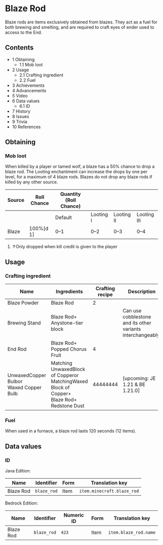 # Blaze Rod
Blaze rods are items exclusively obtained from blazes. They act as a fuel for both brewing and smelting, and are required to craft eyes of ender used to access to the End.

## Contents
- 1 Obtaining
	- 1.1 Mob loot
- 2 Usage
	- 2.1 Crafting ingredient
	- 2.2 Fuel
- 3 Achievements
- 4 Advancements
- 5 Video
- 6 Data values
	- 6.1 ID
- 7 History
- 8 Issues
- 9 Trivia
- 10 References

## Obtaining
### Mob loot
When killed by a player or tamed wolf, a blaze has a 50% chance to drop a blaze rod. The Looting enchantment can increase the drops by one per level, for a maximum of 4 blaze rods. Blazes do not drop any blaze rods if killed by any other source.

| Source | Roll Chance | Quantity (Roll Chance) |           |            |             |
|--------|-------------|------------------------|-----------|------------|-------------|
|        |             | Default                | Looting I | Looting II | Looting III |
| Blaze  | 100%[d 1]   | 0–1                    | 0–2       | 0–3        | 0–4         |

1. ↑Only dropped when kill credit is given to the player

## Usage
### Crafting ingredient
| Name                                       | Ingredients                                                                                           | Crafting recipe | Description                                                 |
|--------------------------------------------|-------------------------------------------------------------------------------------------------------|-----------------|-------------------------------------------------------------|
| Blaze Powder                               | Blaze Rod                                                                                             | 2               |                                                             |
| Brewing Stand                              | Blaze Rod+<br/>Anystone-tier block                                                                    |                 | Can use cobblestone and its other variants interchangeably. |
| End Rod                                    | Blaze Rod+<br/>Popped Chorus Fruit                                                                    | 4               |                                                             |
| UnwaxedCopper Bulbor<br/>Waxed Copper Bulb | Matching UnwaxedBlock of Copperor<br/>MatchingWaxed Block of Copper+<br/>Blaze Rod+<br/>Redstone Dust | 44444444        | ‌[upcoming: JE 1.21 & BE 1.21.0]                            |

### Fuel
When used in a furnace, a blaze rod lasts 120 seconds (12 items).

## Data values
### ID
Java Edition:

| Name      | Identifier  | Form | Translation key            |
|-----------|-------------|------|----------------------------|
| Blaze Rod | `blaze_rod` | Item | `item.minecraft.blaze_rod` |

Bedrock Edition:

| Name      | Identifier  | Numeric ID | Form | Translation key       |
|-----------|-------------|------------|------|-----------------------|
| Blaze Rod | `blaze_rod` | `423`      | Item | `item.blaze_rod.name` |


